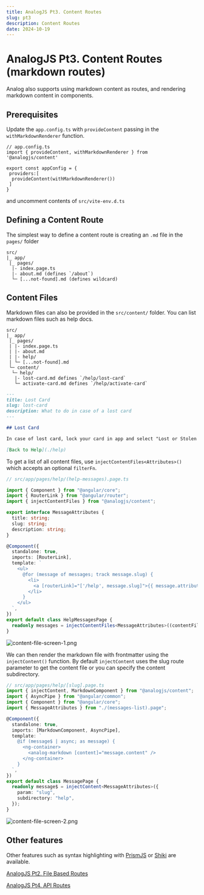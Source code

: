 ```yaml
---
title: AnalogJS Pt3. Content Routes
slug: pt3
description: Content Routes
date: 2024-10-19
---
```


# AnalogJS Pt3. Content Routes (markdown routes)

Analog also supports using markdown content as routes, and rendering markdown content in components.

## Prerequisites

Update the `app.config.ts` with `provideContent` passing in the `withMarkdownRenderer` function.

```markup
// app.config.ts
import { provideContent, withMarkdownRenderer } from '@analogjs/content'

export const appConfig = {
 providers:[
  provideContent(withMarkdownRenderer())
 ]
}
```

and uncomment contents of `src/vite-env.d.ts`

## Defining a Content Route

The simplest way to define a content route is creating an `.md` file in the `pages/` folder

```markup
src/
|_ app/
 |_ pages/
  |- index.page.ts
  |- about.md (defines `/about`)
  └─ [...not-found].md (defines wildcard)
```

## Content Files

Markdown files can also be provided in the `src/content/` folder.
You can list markdown files such as help docs.

```markup
src/
|_ app/
 |_ pages/
 | |- index.page.ts
 | |- about.md
 | |- help/
 | └─ [...not-found].md
 └─ content/
  └─ help/
   |- lost-card.md defines `/help/lost-card`
   └─ activate-card.md defines `/help/activate-card`
```

```md
---
title: Lost Card
slug: lost-card
description: What to do in case of a lost card
---

## Lost Card

In case of lost card, lock your card in app and select "Lost or Stolen Card".

[Back to Help](./help)
```

To get a list of all content files, use `injectContentFiles<Attributes>()` which accepts an optional `filterFn`.

```ts
// src/app/pages/help/(help-messages).page.ts

import { Component } from "@angular/core";
import { RouterLink } from "@angular/router";
import { injectContentFiles } from "@analogjs/content";

export interface MessageAttributes {
  title: string;
  slug: string;
  description: string;
}

@Component({
  standalone: true,
  imports: [RouterLink],
  template: `
    <ul>
      @for (message of messages; track message.slug) {
        <li>
          <a [routerLink]="['/help', message.slug]">{{ message.attributes.title }}</a>
        </li>
      }
    </ul>
  `,
})
export default class HelpMessagesPage {
  readonly messages = injectContentFiles<MessageAttributes>((contentFile) => contentFile.filename.includes("/src/content/help/"));
}
```

![content-file-screen-1.png](content-file-screen-1.png)

We can then render the markdown file with frontmatter using the `injectContent()` function. By default `injectContent` uses the slug route parameter to get the content file or you can specify the content subdirectory.

```ts
// src/app/pages/help/[slug].page.ts
import { injectContent, MarkdownComponent } from "@analogjs/content";
import { AsyncPipe } from "@angular/common";
import { Component } from "@angular/core";
import { MessageAttributes } from "./(messages-list).page";

@Component({
  standalone: true,
  imports: [MarkdownComponent, AsyncPipe],
  template: `
    @if (message$ | async; as message) {
      <ng-container>
        <analog-markdown [content]="message.content" />
      </ng-container>
    }
  `,
})
export default class MessagePage {
  readonly message$ = injectContent<MessageAttributes>({
    param: "slug",
    subdirectory: "help",
  });
}
```

![content-file-screen-2.png](content-file-screen-2.png)

## Other features

Other features such as syntax highlighting with [PrismJS](https://analogjs.org/docs/features/routing/content#prismjs-syntax-highlighting) or [Shiki](https://analogjs.org/docs/features/routing/content#shiki-syntax-highlighting) are available.

[AnalogJS Pt2. File Based Routes](./thoughts/analog-talk/pt2)

[AnalogJS Pt4. API Routes](./thoughts/analog-talk/pt4)
